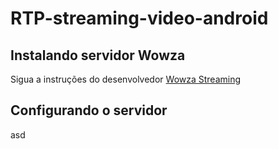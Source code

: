 # RTP-streaming-video-android





## Instalando servidor Wowza

Sigua a instruções do desenvolvedor [Wowza Streaming](https://www.wowza.com/pricing/installer)




## Configurando o servidor 

asd